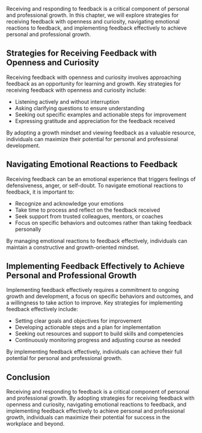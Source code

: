 
Receiving and responding to feedback is a critical component of personal and professional growth. In this chapter, we will explore strategies for receiving feedback with openness and curiosity, navigating emotional reactions to feedback, and implementing feedback effectively to achieve personal and professional growth.

Strategies for Receiving Feedback with Openness and Curiosity
-------------------------------------------------------------

Receiving feedback with openness and curiosity involves approaching feedback as an opportunity for learning and growth. Key strategies for receiving feedback with openness and curiosity include:

* Listening actively and without interruption
* Asking clarifying questions to ensure understanding
* Seeking out specific examples and actionable steps for improvement
* Expressing gratitude and appreciation for the feedback received

By adopting a growth mindset and viewing feedback as a valuable resource, individuals can maximize their potential for personal and professional development.

Navigating Emotional Reactions to Feedback
------------------------------------------

Receiving feedback can be an emotional experience that triggers feelings of defensiveness, anger, or self-doubt. To navigate emotional reactions to feedback, it is important to:

* Recognize and acknowledge your emotions
* Take time to process and reflect on the feedback received
* Seek support from trusted colleagues, mentors, or coaches
* Focus on specific behaviors and outcomes rather than taking feedback personally

By managing emotional reactions to feedback effectively, individuals can maintain a constructive and growth-oriented mindset.

Implementing Feedback Effectively to Achieve Personal and Professional Growth
-----------------------------------------------------------------------------

Implementing feedback effectively requires a commitment to ongoing growth and development, a focus on specific behaviors and outcomes, and a willingness to take action to improve. Key strategies for implementing feedback effectively include:

* Setting clear goals and objectives for improvement
* Developing actionable steps and a plan for implementation
* Seeking out resources and support to build skills and competencies
* Continuously monitoring progress and adjusting course as needed

By implementing feedback effectively, individuals can achieve their full potential for personal and professional growth.

Conclusion
----------

Receiving and responding to feedback is a critical component of personal and professional growth. By adopting strategies for receiving feedback with openness and curiosity, navigating emotional reactions to feedback, and implementing feedback effectively to achieve personal and professional growth, individuals can maximize their potential for success in the workplace and beyond.
